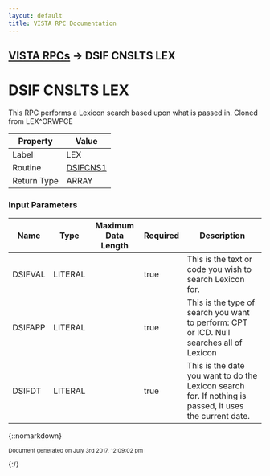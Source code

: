 ```yaml
---
layout: default
title: VISTA RPC Documentation
---
```


## [VISTA RPCs](TableOfContents) &#8594; DSIF CNSLTS LEX
# DSIF CNSLTS LEX

This RPC performs a Lexicon search based upon what is passed in. Cloned from LEX^ORWPCE

Property | Value
--- | ---
Label | LEX
Routine | [DSIFCNS1](http://code.osehra.org/dox/Routine_DSIFCNS1_source.html)
Return Type | ARRAY


### Input Parameters

Name | Type | Maximum Data Length | Required | Description
--- | --- | --- | --- | ---
DSIFVAL | LITERAL |  | true | This is the text or code you wish to search Lexicon for.
DSIFAPP | LITERAL |  | true | This is the type of search you want to perform: CPT or ICD. Null searches all of Lexicon
DSIFDT | LITERAL |  | true | This is the date you want to do the Lexicon search for. If nothing is passed, it uses the current date.



{::nomarkdown} <br/><p style="font-size: 11px">Document generated on July 3rd 2017, 12:09:02 pm</p>{:/}